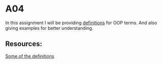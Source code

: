 # A04

In this assignment I will be providing [definitions](https://github.com/aaniaahh/OOP/blob/main/assignments/A04/definitions.md) for OOP terms. And also giving examples for better understanding.

## Resources:
[Some of the definitions](https://www.computer-dictionary-online.org/)
